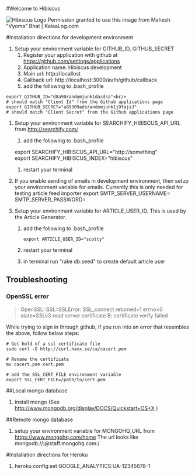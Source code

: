 #Welcome to Hibiscus


![Hibiscus Logo](https://github.com/professor/Hibiscus/raw/master/public/images/hibiscus.jpg)
Permission granted to use this image from Mahesh "Vyoma" Bhat | KalaaLog.com

#Installation directions for development environment

1. Setup your environment variable for GITHUB_ID, GITHUB_SECRET
   1. Register your application with github at https://github.com/settings/applications
   1. Application name: Hibiscus development
   1. Main url: http://locallost
   1. Callback url: http://localhost:3000/auth/github/callback
   1. add the following to .bash_profile

<!-- code -->

    export GITHUB_ID="d8a90randomjunk1dasdsa"<br/>
    # should match "Client Id" from the Github applications page
    export GITHUB_SECRET="a89309adsrandomjunk1j9fajsJ"
    # should match "Client Secret" from the Github applications page

1. Setup your environment variable for SEARCHIFY_HIBISCUS_API_URL from http://searchify.com/
   1. add the following to .bash_profile

    export SEARCHIFY_HIBISCUS_API_URL="http://something"<br/>
    export SEARCHIFY_HIBISCUS_INDEX="hibiscus"

   1. restart your terminal

1. If you enable sending of emails in development environment, then setup your environment variable for emails. Currently this is only needed for testing article feed importer
   export SMTP_SERVER_USERNAME=
   SMTP_SERVER_PASSWORD=

1. Setup your environment variable for ARTICLE_USER_ID. This is used by the Article Generator.
   1. add the following to .bash_profile

          export ARTICLE_USER_ID="scotty"

   2. restart your terminal
   3. in terminal run "rake db:seed" to create default article user


## Troubleshooting

### OpenSSL error

> OpenSSL::SSL::SSLError: SSL_connect returned=1 errno=0 state=SSLv3 read server certificate B: certificate verify failed

While trying to sign in through github, if you run into an error that resembles the above, follow below steps:

    # Get hold of a ssl certificate file
    sudo curl -O http://curl.haxx.se/ca/cacert.pem

    # Rename the certificate
    mv cacert.pem cert.pem

    # add the SSL_CERT_FILE environment variable
    export SSL_CERT_FILE=/path/to/cert.pem


##Local mongo database

1. install mongo (See http://www.mongodb.org/display/DOCS/Quickstart+OS+X )


##Remote mongo database
1. setup your environment variable for MONGOHQ_URL from https://www.mongohq.com/home
The url looks like mongodb://<user>:<password>@staff.mongohq.com:<port>/<databasename>

#Installation directions for Heroku

1. heroku config:set GOOGLE_ANALYTICS:UA-12345678-1

